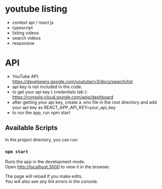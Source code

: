 # youtube listing

- context api / react js
- typescript
- listing videos
- search videos
- responsive

# API

- YouTube API: https://developers.google.com/youtube/v3/docs/search/list
- api key is not included in the code.
- to get your api key ( credentials tab ): https://console.cloud.google.com/apis/dashboard
- after getting your api key, create a .env file in the root directory and add your api key as REACT_APP_API_KEY=your_api_key
- to run the app, run npm start

## Available Scripts

In the project directory, you can run:

### `npm start`

Runs the app in the development mode.\
Open [http://localhost:3000](http://localhost:3000) to view it in the browser.

The page will reload if you make edits.\
You will also see any lint errors in the console.
